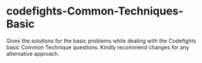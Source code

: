 # codefights-Common-Techniques-Basic

Gives the solutions for the basic problems while dealing with the Codefights basic Common Technique questions. Kindly recommend changes for any alternative approach.
